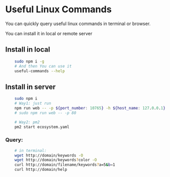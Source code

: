 # Useful Linux Commands

You can quickly query useful linux commands in terminal or browser.

You can install it in local or remote server

## Install in local

``` bash
	sudo npm i -g
	# And then You can use it 
	useful-commands --help
```

## Install in server

``` bash
	sudo npm i
	# Way1: just run
	npm run web -- -p ${port_number: 10765} -h ${host_name: 127.0.0.1}
	# sudo npm run web -- -p 80

	# Way2: pm2
	pm2 start ecosystem.yaml
```

### Query:

``` bash
	# in terminal:
	wget http://domain/keywords -O
	wget http://domain/keywords?color -O
	curl http://domain/filename/keywords?a=5&b=1
	curl http://domain/help

```